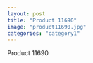 ```yaml
---
layout: post
title: "Product 11690"
image: "product11690.jpg"
categories: "category1"
---
```

Product 11690
